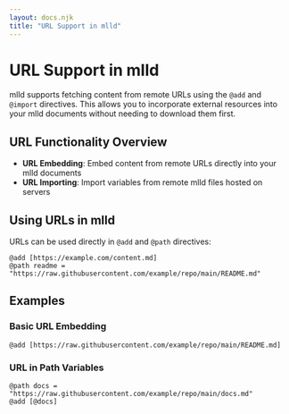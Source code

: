 ```yaml
---
layout: docs.njk
title: "URL Support in mlld"
---
```


# URL Support in mlld

mlld supports fetching content from remote URLs using the `@add` and `@import` directives. This allows you to incorporate external resources into your mlld documents without needing to download them first.

## URL Functionality Overview

- **URL Embedding**: Embed content from remote URLs directly into your mlld documents
- **URL Importing**: Import variables from remote mlld files hosted on servers

## Using URLs in mlld

URLs can be used directly in `@add` and `@path` directives:

```mlld
@add [https://example.com/content.md]
@path readme = "https://raw.githubusercontent.com/example/repo/main/README.md"
```
## Examples

### Basic URL Embedding

```mlld
@add [https://raw.githubusercontent.com/example/repo/main/README.md]
```

### URL in Path Variables

```mlld
@path docs = "https://raw.githubusercontent.com/example/repo/main/docs.md"
@add [@docs]
```

